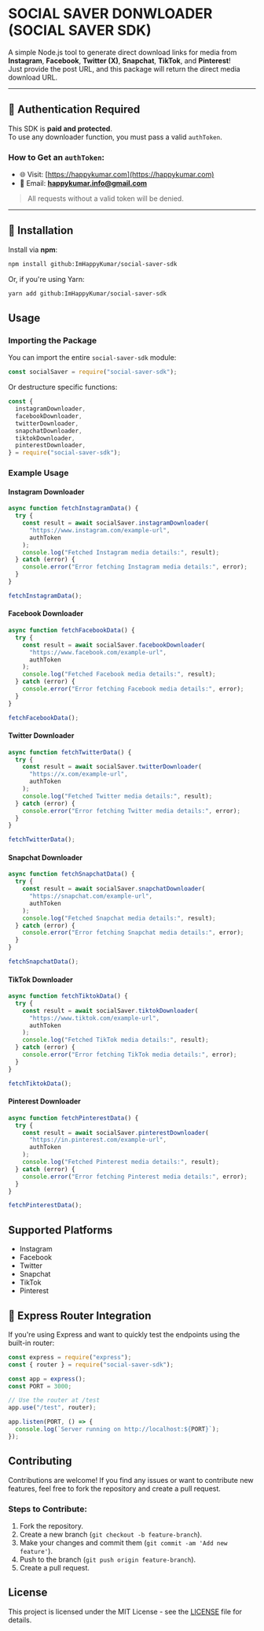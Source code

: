 # SOCIAL SAVER DONWLOADER (SOCIAL SAVER SDK)

A simple Node.js tool to generate direct download links for media from **Instagram**, **Facebook**, **Twitter (X)**, **Snapchat**, **TikTok**, and **Pinterest**!  
Just provide the post URL, and this package will return the direct media download URL.

---

## 🔐 Authentication Required

This SDK is **paid and protected**.  
To use any downloader function, you must pass a valid `authToken`.

### How to Get an `authToken`:

- 🌐 Visit: [https://happykumar.com](https://happykumar.com)
- 📧 Email: **happykumar.info@gmail.com**

> All requests without a valid token will be denied.

---

## 🚀 Installation

Install via **npm**:

```bash
npm install github:ImHappyKumar/social-saver-sdk
```

Or, if you're using Yarn:

```bash
yarn add github:ImHappyKumar/social-saver-sdk
```

## Usage

### Importing the Package

You can import the entire `social-saver-sdk` module:

```javascript
const socialSaver = require("social-saver-sdk");
```

Or destructure specific functions:

```javascript
const {
  instagramDownloader,
  facebookDownloader,
  twitterDownloader,
  snapchatDownloader,
  tiktokDownloader,
  pinterestDownloader,
} = require("social-saver-sdk");
```

### Example Usage

#### Instagram Downloader

```javascript
async function fetchInstagramData() {
  try {
    const result = await socialSaver.instagramDownloader(
      "https://www.instagram.com/example-url",
      authToken
    );
    console.log("Fetched Instagram media details:", result);
  } catch (error) {
    console.error("Error fetching Instagram media details:", error);
  }
}

fetchInstagramData();
```

#### Facebook Downloader

```javascript
async function fetchFacebookData() {
  try {
    const result = await socialSaver.facebookDownloader(
      "https://www.facebook.com/example-url",
      authToken
    );
    console.log("Fetched Facebook media details:", result);
  } catch (error) {
    console.error("Error fetching Facebook media details:", error);
  }
}

fetchFacebookData();
```

#### Twitter Downloader

```javascript
async function fetchTwitterData() {
  try {
    const result = await socialSaver.twitterDownloader(
      "https://x.com/example-url",
      authToken
    );
    console.log("Fetched Twitter media details:", result);
  } catch (error) {
    console.error("Error fetching Twitter media details:", error);
  }
}

fetchTwitterData();
```

#### Snapchat Downloader

```javascript
async function fetchSnapchatData() {
  try {
    const result = await socialSaver.snapchatDownloader(
      "https://snapchat.com/example-url",
      authToken
    );
    console.log("Fetched Snapchat media details:", result);
  } catch (error) {
    console.error("Error fetching Snapchat media details:", error);
  }
}

fetchSnapchatData();
```

#### TikTok Downloader

```javascript
async function fetchTiktokData() {
  try {
    const result = await socialSaver.tiktokDownloader(
      "https://www.tiktok.com/example-url",
      authToken
    );
    console.log("Fetched TikTok media details:", result);
  } catch (error) {
    console.error("Error fetching TikTok media details:", error);
  }
}

fetchTiktokData();
```

#### Pinterest Downloader

```javascript
async function fetchPinterestData() {
  try {
    const result = await socialSaver.pinterestDownloader(
      "https://in.pinterest.com/example-url",
      authToken
    );
    console.log("Fetched Pinterest media details:", result);
  } catch (error) {
    console.error("Error fetching Pinterest media details:", error);
  }
}

fetchPinterestData();
```

## Supported Platforms

- Instagram
- Facebook
- Twitter
- Snapchat
- TikTok
- Pinterest

## 🧪 Express Router Integration

If you're using Express and want to quickly test the endpoints using the built-in router:

```javascript
const express = require("express");
const { router } = require("social-saver-sdk");

const app = express();
const PORT = 3000;

// Use the router at /test
app.use("/test", router);

app.listen(PORT, () => {
  console.log(`Server running on http://localhost:${PORT}`);
});
```

## Contributing

Contributions are welcome! If you find any issues or want to contribute new features, feel free to fork the repository and create a pull request.

### Steps to Contribute:

1. Fork the repository.
2. Create a new branch (`git checkout -b feature-branch`).
3. Make your changes and commit them (`git commit -am 'Add new feature'`).
4. Push to the branch (`git push origin feature-branch`).
5. Create a pull request.

## License

This project is licensed under the MIT License - see the [LICENSE](LICENSE) file for details.
